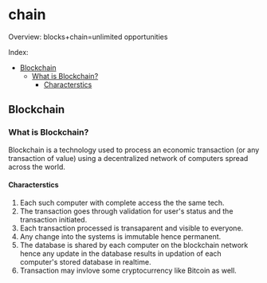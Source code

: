 # chain

Overview: blocks+chain=unlimited opportunities

<a name="index">Index:</a>  
- <a href="#blockchain">Blockchain</a>
  - <a href="#what_is_blockchain">What is Blockchain?</a>
    - <a href="#characterstics">Characterstics</a>

## <a name="blockchain">Blockchain</a> 
### <a name="what_is_blockchain">What is Blockchain?</a>
Blockchain is a technology used to process an economic transaction (or any transaction of value) using a decentralized network of computers spread across the world. 
#### <a name="characterstics">Characterstics</a>
1. Each such computer with complete access the the same tech.
2. The transaction goes through validation for user's status and the transaction initiated.
3. Each transaction processed is transaparent and visible to everyone. 
4. Any change into the systems is immutable hence permanent. 
5. The database is shared by each computer on the blockchain network hence any update in the database results in updation of each computer's stored database in realtime. 
6. Transaction may invlove some cryptocurrency like Bitcoin as well.

